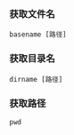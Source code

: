 ### 获取文件名
```shell
basename [路径]
```

### 获取目录名
```shell
dirname [路径]
```

### 获取路径
```shell
pwd
```